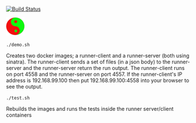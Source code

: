 
[![Build Status](https://travis-ci.org/cyber-dojo/runner.svg?branch=master)](https://travis-ci.org/cyber-dojo/runner)

<img src="https://raw.githubusercontent.com/cyber-dojo/nginx/master/images/home_page_logo.png" alt="cyber-dojo yin/yang logo" width="50px" height="50px"/>


```
./demo.sh
```

Creates two docker images; a runner-client and a runner-server (both using sinatra).
The runner-client sends a set of files (in a json body) to the runner-server and the
runner-server return the run output. The runner-client runs on port 4558 and the runner-server
on port 4557. If the runner-client's IP address is 192.168.99.100 then put
192.168.99.100:4558 into your browser to see the output.

```
./test.sh
```

Rebuilds the images and runs the tests inside the runner server/client containers
